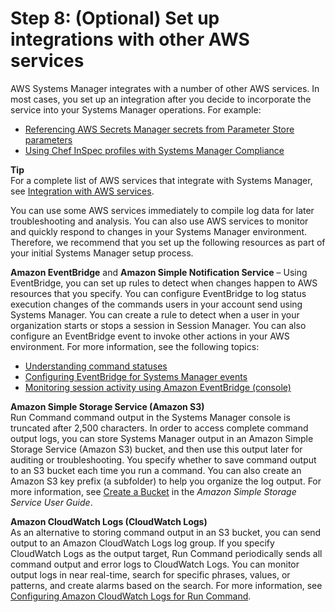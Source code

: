 # Step 8: \(Optional\) Set up integrations with other AWS services<a name="setup-integrations"></a>

AWS Systems Manager integrates with a number of other AWS services\. In most cases, you set up an integration after you decide to incorporate the service into your Systems Manager operations\. For example:
+ [Referencing AWS Secrets Manager secrets from Parameter Store parameters](integration-ps-secretsmanager.md)
+ [Using Chef InSpec profiles with Systems Manager Compliance](integration-chef-inspec.md)

**Tip**  
For a complete list of AWS services that integrate with Systems Manager, see [Integration with AWS services](integrations-aws.md)\.

You can use some AWS services immediately to compile log data for later troubleshooting and analysis\. You can also use AWS services to monitor and quickly respond to changes in your Systems Manager environment\. Therefore, we recommend that you set up the following resources as part of your initial Systems Manager setup process\. 

**Amazon EventBridge** and **Amazon Simple Notification Service** – Using EventBridge, you can set up rules to detect when changes happen to AWS resources that you specify\. You can configure EventBridge to log status execution changes of the commands users in your account send using Systems Manager\. You can create a rule to detect when a user in your organization starts or stops a session in Session Manager\. You can also configure an EventBridge event to invoke other actions in your AWS environment\. For more information, see the following topics:
+ [Understanding command statuses](monitor-commands.md)
+ [Configuring EventBridge for Systems Manager events](monitoring-systems-manager-events.md)
+ [Monitoring session activity using Amazon EventBridge \(console\) ](session-manager-auditing.md#session-manager-auditing-eventbridge-events)

**Amazon Simple Storage Service \(Amazon S3\)**  
Run Command command output in the Systems Manager console is truncated after 2,500 characters\. In order to access complete command output logs, you can store Systems Manager output in an Amazon Simple Storage Service \(Amazon S3\) bucket, and then use this output later for auditing or troubleshooting\. You specify whether to save command output to an S3 bucket each time you run a command\. You can also create an Amazon S3 key prefix \(a subfolder\) to help you organize the log output\. For more information, see [Create a Bucket](https://docs.aws.amazon.com/AmazonS3/latest/gsg/CreatingABucket.html) in the *Amazon Simple Storage Service User Guide*\. 

**Amazon CloudWatch Logs \(CloudWatch Logs\)**  
As an alternative to storing command output in an S3 bucket, you can send output to an Amazon CloudWatch Logs log group\. If you specify CloudWatch Logs as the output target, Run Command periodically sends all command output and error logs to CloudWatch Logs\. You can monitor output logs in near real\-time, search for specific phrases, values, or patterns, and create alarms based on the search\. For more information, see [Configuring Amazon CloudWatch Logs for Run Command](sysman-rc-setting-up-cwlogs.md)\.